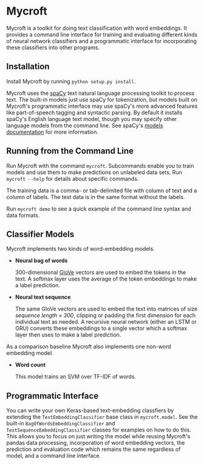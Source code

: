 # Mycroft

Mycroft is a toolkit for doing text classification with word embeddings.
It provides a command line interface for training and evaluating different kinds of neural network classifiers and a
programmatic interface for incorporating these classifiers into other programs.

## Installation

Install Mycroft by running `python setup.py install`.

Mycroft uses the [spaCy](https://spacy.io/) text natural language processing toolkit to process text.
The built-in models just use spaCy for tokenization, but models built on Mycroft's programmatic interface may use
spaCy's more advanced features like part-of-speech tagging and syntactic parsing.
By default it installs spaCy's English language text model, though you may specify other language models from the
command line.
See spaCy's [models documentation](https://spacy.io/docs/usage/models) for more information.


## Running from the Command Line

Run Mycroft with the command `mycroft`.
Subcommands enable you to train models and use them to make predictions on unlabeled data sets.
Run `mycroft --help` for details about specific commands.

The training data is a comma- or tab-delimited file with column of text and a column of labels.
The test data is in the same format without the labels.

Run `mycroft demo` to see a quick example of the command line syntax and data formats.

## Classifier Models

Mycroft implements two kinds of word-embedding models.

* __Neural bag of words__

  300-dimensional [GloVe](https://nlp.stanford.edu/projects/glove/) vectors are used to embed the tokens in the text.
  A softmax layer uses the average of the token embeddings to make a label prediction.

* __Neural text sequence__

  The same GloVe vectors are used to embed the text into matrices of size _sequence length × 300_, clipping or padding
  the first dimension for each individual text as needed.
  A recursive neural network (either an LSTM or GRU) converts these embeddings to a single vector which a softmax layer
  then uses to make a label prediction.

As a comparison baseline Mycroft also implements one non-word embedding model.

* __Word count__

  This model trains an SVM over TF-IDF of words.


## Programmatic Interface

You can write your own Keras-based text-embedding classfiers by extending the `TextEmbeddingClassifier` base class in
`mycroft.model`.
See the built-in `BagOfWordsEmbeddingClassifier` and `TextSequenceEmbeddingClassifier` classes for examples on how to
do this.
This allows you to focus on just writing the model while reusing Mycroft's pandas data processing, incorporation of
word embedding vectors, the prediction and evaluation code which remains the same regardless of model, and a command
line interface.
